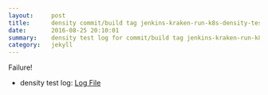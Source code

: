 ```yaml
---
layout:     post
title:      density commit/build tag jenkins-kraken-run-k8s-density-tests-122-
date:       2016-08-25 20:10:01
summary:    density test log for commit/build tag jenkins-kraken-run-k8s-density-tests-122-.
category:   jekyll
---
```


Failure!

- density test log: [Log File](http://s3-us-west-2.amazonaws.com/kraken-e2e-logs/density/jenkins-kraken-run-k8s-density-tests-122-/build-log.txt)
